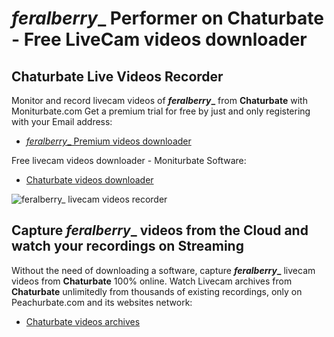 # _feralberry__ Performer on Chaturbate - Free LiveCam videos downloader

## Chaturbate Live Videos Recorder

Monitor and record livecam videos of **_feralberry__** from **Chaturbate** with Moniturbate.com
Get a premium trial for free by just and only registering with your Email address:
* [_feralberry__ Premium videos downloader](https://moniturbate.com/request-demo-licence-key.html)

Free livecam videos downloader - Moniturbate Software:
* [Chaturbate videos downloader](https://moniturbate.com/moniturbate-download-software.html)

![_feralberry__ livecam videos recorder](https://peachurnet.com/templates/moniturbate-software.png)


## Capture _feralberry__ videos from the Cloud and watch your recordings on Streaming

Without the need of downloading a software, capture **_feralberry__** livecam videos from **Chaturbate** 100% online.
Watch Livecam archives from **Chaturbate** unlimitedly from thousands of existing recordings, only on Peachurbate.com and its websites network:
* [Chaturbate videos archives](https://peachurnet.com/)